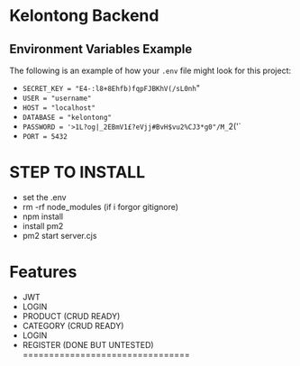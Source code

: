 # Kelontong Backend

## Environment Variables Example

The following is an example of how your `.env` file might look for this project:

- `SECRET_KEY = "E4-:l8+8Ehfb)fqpFJBKhV(/sL0nh`"
- `USER = "username"`
- `HOST = "localhost"`
- `DATABASE = "kelontong"`
- `PASSWORD = '>1L?og|_2EBmV1£?eVjj#BvH$vu2%CJ3*g0"/M_`2('`
- `PORT = 5432`


STEP TO INSTALL 
===============================
- set the .env
- rm -rf node_modules (if i forgor gitignore)
- npm install
- install pm2
- pm2 start server.cjs


Features
================================
- JWT
- LOGIN
- PRODUCT (CRUD READY)
- CATEGORY (CRUD READY)
- LOGIN 
- REGISTER (DONE BUT UNTESTED)
================================